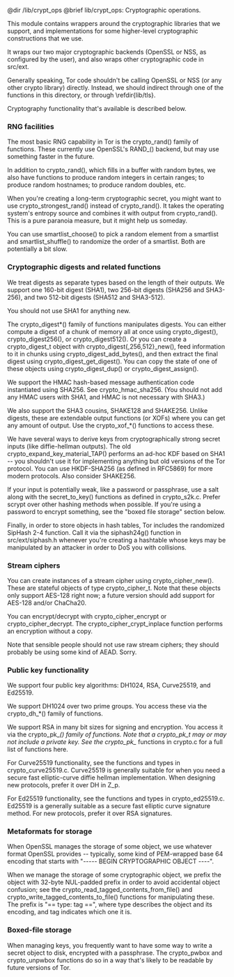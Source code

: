 @dir /lib/crypt_ops
@brief lib/crypt_ops: Cryptographic operations.

This module contains wrappers around the cryptographic libraries that we
support, and implementations for some higher-level cryptographic
constructions that we use.

It wraps our two major cryptographic backends (OpenSSL or NSS, as configured
by the user), and also wraps other cryptographic code in src/ext.

Generally speaking, Tor code shouldn't be calling OpenSSL or NSS
(or any other crypto library) directly.  Instead, we should indirect through
one of the functions in this directory, or through \refdir{lib/tls}.

Cryptography functionality that's available is described below.

### RNG facilities ###

The most basic RNG capability in Tor is the crypto_rand() family of
functions. These currently use OpenSSL's RAND_() backend, but may use
something faster in the future.

In addition to crypto_rand(), which fills in a buffer with random
bytes, we also have functions to produce random integers in certain
ranges; to produce random hostnames; to produce random doubles, etc.

When you're creating a long-term cryptographic secret, you might want
to use crypto_strongest_rand() instead of crypto_rand().  It takes the
operating system's entropy source and combines it with output from
crypto_rand().  This is a pure paranoia measure, but it might help us
someday.

You can use smartlist_choose() to pick a random element from a smartlist
and smartlist_shuffle() to randomize the order of a smartlist.  Both are
potentially a bit slow.

### Cryptographic digests and related functions ###

We treat digests as separate types based on the length of their
outputs.  We support one 160-bit digest (SHA1), two 256-bit digests
(SHA256 and SHA3-256), and two 512-bit digests (SHA512 and SHA3-512).

You should not use SHA1 for anything new.

The crypto_digest\*() family of functions manipulates digests.  You
can either compute a digest of a chunk of memory all at once using
crypto_digest(), crypto_digest256(), or crypto_digest512().  Or you
can create a crypto_digest_t object with
crypto_digest{,256,512}_new(), feed information to it in chunks using
crypto_digest_add_bytes(), and then extract the final digest using
crypto_digest_get_digest().  You can copy the state of one of these
objects using crypto_digest_dup() or crypto_digest_assign().

We support the HMAC hash-based message authentication code
instantiated using SHA256. See crypto_hmac_sha256.  (You should not
add any HMAC users with SHA1, and HMAC is not necessary with SHA3.)

We also support the SHA3 cousins, SHAKE128 and SHAKE256.  Unlike
digests, these are extendable output functions (or XOFs) where you can
get any amount of output.  Use the crypto_xof_\*() functions to access
these.

We have several ways to derive keys from cryptographically strong secret
inputs (like diffie-hellman outputs). The old
crypto_expand_key_material_TAP() performs an ad-hoc KDF based on SHA1 -- you
shouldn't use it for implementing anything but old versions of the Tor
protocol.  You can use HKDF-SHA256 (as defined in RFC5869) for more modern
protocols.  Also consider SHAKE256.

If your input is potentially weak, like a password or passphrase, use a salt
along with the secret_to_key() functions as defined in crypto_s2k.c.  Prefer
scrypt over other hashing methods when possible.  If you're using a password
to encrypt something, see the "boxed file storage" section below.

Finally, in order to store objects in hash tables, Tor includes the
randomized SipHash 2-4 function.  Call it via the siphash24g() function in
src/ext/siphash.h whenever you're creating a hashtable whose keys may be
manipulated by an attacker in order to DoS you with collisions.


### Stream ciphers ###

You can create instances of a stream cipher using crypto_cipher_new().
These are stateful objects of type crypto_cipher_t.  Note that these
objects only support AES-128 right now; a future version should add
support for AES-128 and/or ChaCha20.

You can encrypt/decrypt with crypto_cipher_encrypt or
crypto_cipher_decrypt. The crypto_cipher_crypt_inplace function performs
an encryption without a copy.

Note that sensible people should not use raw stream ciphers; they should
probably be using some kind of AEAD. Sorry.

### Public key functionality ###

We support four public key algorithms: DH1024, RSA, Curve25519, and
Ed25519.

We support DH1024 over two prime groups.  You access these via the
crypto_dh_\*() family of functions.

We support RSA in many bit sizes for signing and encryption.  You access
it via the crypto_pk_*() family of functions.  Note that a crypto_pk_t
may or may not include a private key.  See the crypto_pk_* functions in
crypto.c for a full list of functions here.

For Curve25519 functionality, see the functions and types in
crypto_curve25519.c. Curve25519 is generally suitable for when you need
a secure fast elliptic-curve diffie hellman implementation. When
designing new protocols, prefer it over DH in Z_p.

For Ed25519 functionality, see the functions and types in
crypto_ed25519.c. Ed25519 is a generally suitable as a secure fast
elliptic curve signature method. For new protocols, prefer it over RSA
signatures.

### Metaformats for storage ###

When OpenSSL manages the storage of some object, we use whatever format
OpenSSL provides -- typically, some kind of PEM-wrapped base 64 encoding
that starts with "----- BEGIN CRYPTOGRAPHIC OBJECT ----".

When we manage the storage of some cryptographic object, we prefix the
object with 32-byte NUL-padded prefix in order to avoid accidental
object confusion; see the crypto_read_tagged_contents_from_file() and
crypto_write_tagged_contents_to_file() functions for manipulating
these. The prefix is "== type: tag ==", where type describes the object
and its encoding, and tag indicates which one it is.

### Boxed-file storage ###

When managing keys, you frequently want to have some way to write a
secret object to disk, encrypted with a passphrase.  The crypto_pwbox
and crypto_unpwbox functions do so in a way that's likely to be
readable by future versions of Tor.


